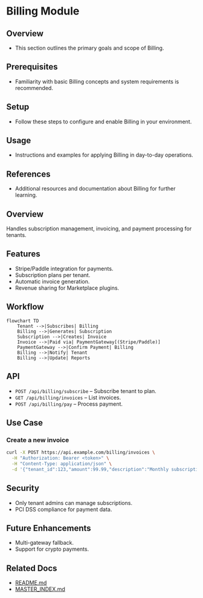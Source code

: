 # Billing Module

## Overview
- This section outlines the primary goals and scope of Billing.

## Prerequisites
- Familiarity with basic Billing concepts and system requirements is recommended.

## Setup
- Follow these steps to configure and enable Billing in your environment.

## Usage
- Instructions and examples for applying Billing in day-to-day operations.

## References
- Additional resources and documentation about Billing for further learning.


## Overview
Handles subscription management, invoicing, and payment processing for tenants.

## Features
- Stripe/Paddle integration for payments.  
- Subscription plans per tenant.  
- Automatic invoice generation.  
- Revenue sharing for Marketplace plugins.  

## Workflow
```mermaid
flowchart TD
    Tenant -->|Subscribes| Billing
    Billing -->|Generates| Subscription
    Subscription -->|Creates| Invoice
    Invoice -->|Paid via| PaymentGateway[(Stripe/Paddle)]
    PaymentGateway -->|Confirm Payment| Billing
    Billing -->|Notify| Tenant
    Billing -->|Update| Reports
```

## API
- `POST /api/billing/subscribe` – Subscribe tenant to plan.
- `GET /api/billing/invoices` – List invoices.
- `POST /api/billing/pay` – Process payment.

## Use Case
### Create a new invoice
```bash
curl -X POST https://api.example.com/billing/invoices \
  -H "Authorization: Bearer <token>" \
  -H "Content-Type: application/json" \
  -d '{"tenant_id":123,"amount":99.99,"description":"Monthly subscription"}'
```

## Security
- Only tenant admins can manage subscriptions.
- PCI DSS compliance for payment data.

## Future Enhancements
- Multi-gateway fallback.  
- Support for crypto payments.

## Related Docs
- [README.md](README.md)
- [MASTER_INDEX.md](MASTER_INDEX.md)

